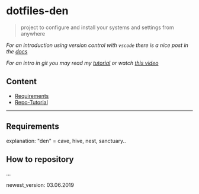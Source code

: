 # dotfiles-den

> project to configure and install your systems and settings from anywhere

*For an introduction using version control with `vscode` there is a nice post in the [docs](https://code.visualstudio.com/docs/editor/versioncontrol)*

*For an intro in git you may read my [tutorial](basic-tutorials/how-to_init_a_git_repo.md) or watch [this video](https://www.youtube.com/watch?v=SWYqp7iY_Tc)*

## Content

- [Requirements](#markdown-header-requirements)
- [Repo-Tutorial](#markdown-header-how-to-repository)

---

## Requirements

explanation: "den" = cave, hive, nest, sanctuary..

## How to repository

...

newest_version: 03.06.2019
